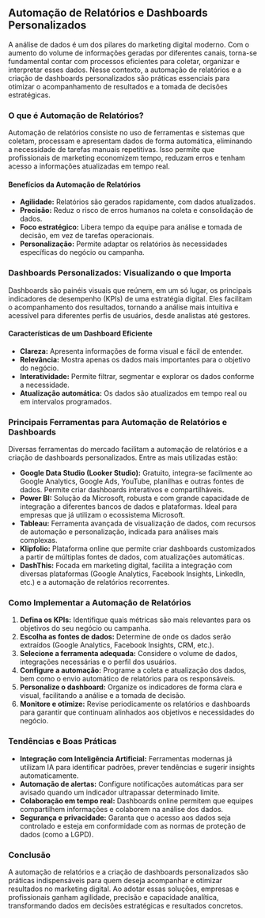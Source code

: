 ## Automação de Relatórios e Dashboards Personalizados

A análise de dados é um dos pilares do marketing digital moderno. Com o aumento do volume de informações geradas por diferentes canais, torna-se fundamental contar com processos eficientes para coletar, organizar e interpretar esses dados. Nesse contexto, a automação de relatórios e a criação de dashboards personalizados são práticas essenciais para otimizar o acompanhamento de resultados e a tomada de decisões estratégicas.

### O que é Automação de Relatórios?

Automação de relatórios consiste no uso de ferramentas e sistemas que coletam, processam e apresentam dados de forma automática, eliminando a necessidade de tarefas manuais repetitivas. Isso permite que profissionais de marketing economizem tempo, reduzam erros e tenham acesso a informações atualizadas em tempo real.

#### Benefícios da Automação de Relatórios

- **Agilidade:** Relatórios são gerados rapidamente, com dados atualizados.
- **Precisão:** Reduz o risco de erros humanos na coleta e consolidação de dados.
- **Foco estratégico:** Libera tempo da equipe para análise e tomada de decisão, em vez de tarefas operacionais.
- **Personalização:** Permite adaptar os relatórios às necessidades específicas do negócio ou campanha.

### Dashboards Personalizados: Visualizando o que Importa

Dashboards são painéis visuais que reúnem, em um só lugar, os principais indicadores de desempenho (KPIs) de uma estratégia digital. Eles facilitam o acompanhamento dos resultados, tornando a análise mais intuitiva e acessível para diferentes perfis de usuários, desde analistas até gestores.

#### Características de um Dashboard Eficiente

- **Clareza:** Apresenta informações de forma visual e fácil de entender.
- **Relevância:** Mostra apenas os dados mais importantes para o objetivo do negócio.
- **Interatividade:** Permite filtrar, segmentar e explorar os dados conforme a necessidade.
- **Atualização automática:** Os dados são atualizados em tempo real ou em intervalos programados.

### Principais Ferramentas para Automação de Relatórios e Dashboards

Diversas ferramentas do mercado facilitam a automação de relatórios e a criação de dashboards personalizados. Entre as mais utilizadas estão:

- **Google Data Studio (Looker Studio):** Gratuito, integra-se facilmente ao Google Analytics, Google Ads, YouTube, planilhas e outras fontes de dados. Permite criar dashboards interativos e compartilháveis.
- **Power BI:** Solução da Microsoft, robusta e com grande capacidade de integração a diferentes bancos de dados e plataformas. Ideal para empresas que já utilizam o ecossistema Microsoft.
- **Tableau:** Ferramenta avançada de visualização de dados, com recursos de automação e personalização, indicada para análises mais complexas.
- **Klipfolio:** Plataforma online que permite criar dashboards customizados a partir de múltiplas fontes de dados, com atualizações automáticas.
- **DashThis:** Focada em marketing digital, facilita a integração com diversas plataformas (Google Analytics, Facebook Insights, LinkedIn, etc.) e a automação de relatórios recorrentes.

### Como Implementar a Automação de Relatórios

1. **Defina os KPIs:** Identifique quais métricas são mais relevantes para os objetivos do seu negócio ou campanha.
2. **Escolha as fontes de dados:** Determine de onde os dados serão extraídos (Google Analytics, Facebook Insights, CRM, etc.).
3. **Selecione a ferramenta adequada:** Considere o volume de dados, integrações necessárias e o perfil dos usuários.
4. **Configure a automação:** Programe a coleta e atualização dos dados, bem como o envio automático de relatórios para os responsáveis.
5. **Personalize o dashboard:** Organize os indicadores de forma clara e visual, facilitando a análise e a tomada de decisão.
6. **Monitore e otimize:** Revise periodicamente os relatórios e dashboards para garantir que continuam alinhados aos objetivos e necessidades do negócio.

### Tendências e Boas Práticas

- **Integração com Inteligência Artificial:** Ferramentas modernas já utilizam IA para identificar padrões, prever tendências e sugerir insights automaticamente.
- **Automação de alertas:** Configure notificações automáticas para ser avisado quando um indicador ultrapassar determinado limite.
- **Colaboração em tempo real:** Dashboards online permitem que equipes compartilhem informações e colaborem na análise dos dados.
- **Segurança e privacidade:** Garanta que o acesso aos dados seja controlado e esteja em conformidade com as normas de proteção de dados (como a LGPD).

### Conclusão

A automação de relatórios e a criação de dashboards personalizados são práticas indispensáveis para quem deseja acompanhar e otimizar resultados no marketing digital. Ao adotar essas soluções, empresas e profissionais ganham agilidade, precisão e capacidade analítica, transformando dados em decisões estratégicas e resultados concretos.